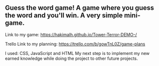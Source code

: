 
## Guess the word game! A game where you guess the word and you'll win. A very simple mini-game.

Link to my game: https://hakimalh.github.io/Tower-Terror-DEMO-/

Trello Link to my planning: https://trello.com/b/gowTnL0Z/game-plans

I used: CSS, JavaScript and HTML 
My next step is to implement my new earned knowledge while doing the project to other future projects.


